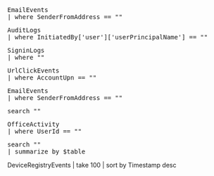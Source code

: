 <pre lang="markdown">EmailEvents
| where SenderFromAddress == "<user_principle_name>"</pre>
<pre lang="markdown">AuditLogs
| where InitiatedBy['user']['userPrincipalName'] == "<user_principle_name>"</pre>
<pre lang="markdown">SigninLogs
| where "<user_principle_name>"</pre>
<pre lang="markdown">UrlClickEvents
| where AccountUpn == "<user_principle_name>"</pre>
<pre lang="markdown">EmailEvents
| where SenderFromAddress == "<user_principle_name>"</pre>
<pre lang="markdown">search "<user_principle_name>"</pre>
<pre lang="markdown">OfficeActivity
| where UserId == "<user_principle_name>"</pre>
<pre lang="markdown">search "<user_principle_name>"
| summarize by $table
</pre>

DeviceRegistryEvents
| take 100
| sort by Timestamp desc
